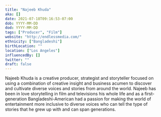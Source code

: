 ```yaml
---
title: "Najeeb Khuda"
aka: []
date: 2021-07-18T09:16:53-07:00
dob: YYYY-MM-DD
dod: YYYY-MM-DD
tags: ["Producer", "Film"]
website: "http://endlessmedia.com/"
ethnicity: ["Bangladeshi"]
birthLocation: ""
location: ["Los Angeles"]
influencedBy: []
twitter: ""
draft: false
---
```


Najeeb Khuda is a creative producer, strategist and storyteller focused on using a combination of creative insight and business acumen to discover and cultivate diverse voices and stories from around the world. Najeeb has been in love storytelling in film and televisions his whole life and as a first-generation Bangladeshi-American had a passion for making the world of entertainment more inclusive to diverse voices who can tell the type of stories that he grew up with and can span generations.

